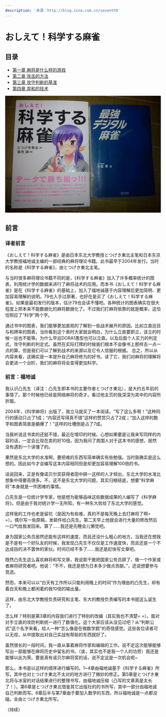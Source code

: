 ```yaml
---
description: '来源：http://blog.sina.com.cn/seventh9'
---
```


# おしえて！科学する麻雀

## **目录**

* [第一章 麻将是什么样的游戏](di-yi-zhang-ma-jiang-shi-shen-me-yang-de-you-xi.md)
* [第二章 攻击的方法](pai-chu-ni-de-you-rou-gua-duan-gong-ji-de-fang-fa.md)
* [第三章 攻守判断的基准](di-san-zhang-gong-shou-pan-duan-de-ji-zhun.md)
* [第四章 弃和的技术](di-si-zhang-qi-he-de-ji-shu.md)

![&#x5C01;&#x9762;](../../.gitbook/assets/image%20%2818%29.png)



## 前言

### 译者前言

《おしえて！科学する麻雀》是由日本东北大学教授とつげき東北主笔和日本东京大学教授福地诚主编的一部经典的麻将理论书籍。此书最早于2004年发行。当时的名称是《科学する麻雀》，由とつげき東北主笔。

与当时很多麻将理论书籍不同的是，《科学する麻雀》加入了许多概率统计的图表，利用统计学的数据来进行了麻将战术的应用。而本书《おしえて！科学する麻雀》是在《科学する麻雀》的基础上，加入了福地诚基于内容理解后更加简明、更加容易理解的说明。79也入手过原著，也好在是买了《おしえて！科学する麻雀》。如果是最初发行的版本，估计79也会读不懂吧。各种统计的图表确实在很大程度上把本来不能数据化的麻将数据化了。不过我们打麻将依靠的就是概率，这恰恰照应了“科学”两个字。

通过书中的图表，我们能够更加直观的了解到一些战术展开的原因。比如立直巡目与和牌率的图表，当你看到这个表时大家就会明白，为什么立直要即立，该立的时候一巡也不能等。为什么早巡DORA1愚型也可以立直。以及后面个人实力的判定式，攻守判断的判定式。虽然在实际打牌的时候我们根本不会像书上那样去一点一点的算，但是我们可以了解到战术的来源以及它令人信服的根据。    总之，所以从内容来看，这确实是一本提升自己麻将修为的好书。读了它，我们对麻将的理解将会更进一个台阶，我们的麻将将会变得更加科学。

### 前言：福地诚

我认识凸先生（译注：凸先生即本书的主要作者とつげき東北），是大约五年前的事情了。那个时候他已经是网络麻将的奇才。看过他主页的我深深为其中的内容所折服。

2004年，《科学麻将》出版了，我立马就买了一本阅读。“写了这么多啊！”这种同行的感动只占了1成；“内容还写得真不错”这样的赞赏只占了2成；“加入这样的数字和图表简直是鶸爆了！”这样的吐槽倒是占了7成。

当我听说这书卖的还挺不错，最近在增印的时候。心想如果要是让我来写同样的内容的话，一定会比现在卖的好10倍。因为我问了周围人对于这本书的感想，居然没有遇到一个读懂了的。

果然是东北大学的水准啊，要把难的东西写简单确实有些勉强。当时我确实是这么想的。因此如今才会编写这本内容相同但是却更加容易理解100倍的书。

话说回来，正是有像诺贝尔奖获得者田中耕一这样的人才频出，东北大学的水准比想象中得要高很多。不，这不是东北大学的问题，其实归根结底，想要“科学麻将”本身就是一件困难的事情。

凸先生是一位统计学专家，他是想为能够品味这些数据成果的人编写了《科学麻将》。但是由于我对统计学一无所知，有一种东大败给了东北大学的感觉。

这样我的工作也老是留坑（是因为有些难，真的不是每天晚上去打麻将了啊= =）。偶尔写一些原稿，发邮件给凸先生。第二天早上他就会进行大量的修改然后一口气给我发回来。算了……我还是先睡会儿懒觉吧。

身为国家公务员居然还能有这样的速度，而且还没什么粗心的地方。当我还在想我是不是有一个好队友的时候，我发现凸先生不仅仅是工作速度快，而且还是一个不达成目的决不罢休的家伙。时间已经不多了……我还是赶快写文章吧。

既然凸先生这么喜欢麻将和写文章，我说那干脆把国家公务员辞了，做一个作家或者麻将研究者吧。他说：“不不，我还是想为日本多少做点贡献。”，还说想要参与竞选。

然而，本来可以以“白天有工作所以只能利用晚上的时间”作为理由的凸先生，却有着白天和晚上都闲着的我10倍的输出量。

这样，由东北大学教授负责研究和主笔、东大的教授负责编写的本书就这么诞生了。

怎么样？特别是第3章的内容我们进行了特别的改编（其实我也不清楚= =）。面对对手立直的攻防判断统一进行了数值化。这个大家应该从没见过吧？从“判断公式”这个名字来看，给人一种“怎么像是在做数学题”的奇怪感觉。这些各位读者可以无视，从中提取出对自己实战有帮助的东西就好了。

虽然很长的一段时间，我一直从事着麻将作家和编辑的工作。说不定这次能够能够写出一部能够在麻将历史中留名的书。（诶，其实也不是我一个人的功劳）我还是能够以此为荣。要是真有诺贝尔麻将奖的话，说不定这是一次机会呢~

那么，本书是以这样的顺序进行编写的。1~4章由福地诚基于《科学する麻雀》所写。其中也对とつげき東北不太对的地方进行了微妙的修正。第5章是とつげき東北将与冰室的对话结果进行的整理书写，由福地诚压缩（凸写的文章真是太长了！）。第6章是とつげき東北借鉴其它出版社的的书所写，其中一部分由福地诚自己判断而写。6章后半与第7章由于要加入数学的东西，所以福地诚是一点都没碰。全由とつげき東北所写。  
  
（待续）




